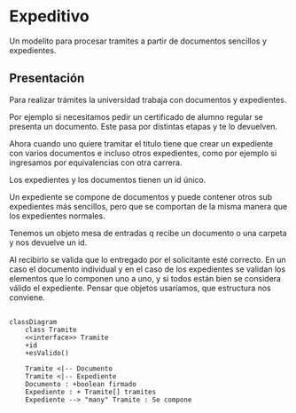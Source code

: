 # Expeditivo

Un modelito para procesar tramites a partir de documentos sencillos y expedientes.

## Presentación

Para realizar trámites la universidad trabaja con documentos y expedientes.

Por ejemplo si necesitamos pedir un certificado de alumno regular se presenta un documento. Este pasa por distintas etapas y te lo devuelven.

Ahora cuando uno quiere tramitar el titulo tiene que crear un expediente con varios documentos e incluso otros expedientes, como por ejemplo si ingresamos por equivalencias con otra carrera.

Los expedientes y los documentos tienen un id único.

Un expediente se compone de documentos y puede contener otros sub expedientes más sencillos, pero que se comportan de la misma manera que los expedientes normales.

Tenemos un objeto mesa de entradas q recibe un documento o una carpeta y nos devuelve un id.

Al recibirlo se valida que lo entregado por el solicitante esté correcto. En un caso el documento individual y en el caso de los expedientes se validan los elementos que lo componen uno a uno, y si todos están bien se considera válido el expediente. Pensar que objetos usaríamos, que estructura nos conviene.

## 

```
classDiagram
    class Tramite
    <<interface>> Tramite
    +id
    +esValido()
    
    Tramite <|-- Documento
    Tramite <|-- Expediente
    Documento : +boolean firmado
    Expediente : + Tramite[] tramites
    Expediente --> "many" Tramite : Se compone

```
     
